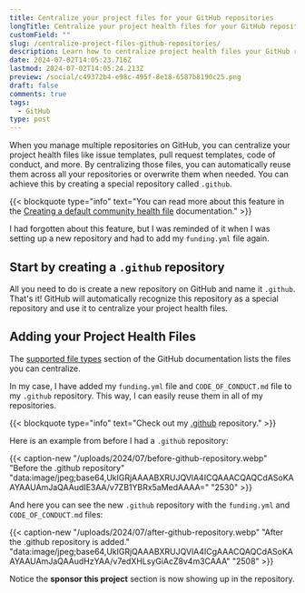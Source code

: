 ```yaml
---
title: Centralize your project files for your GitHub repositories
longTitle: Centralize your project health files for your GitHub repositories
customField: ""
slug: /centralize-project-files-github-repositories/
description: Learn how to centralize project health files your GitHub repositories using a special repository called .github
date: 2024-07-02T14:05:23.716Z
lastmod: 2024-07-02T14:05:24.213Z
preview: /social/c49372b4-e98c-495f-8e18-6587b8190c25.png
draft: false
comments: true
tags:
  - GitHub
type: post
---
```


When you manage multiple repositories on GitHub, you can centralize your project health files like issue templates, pull request templates, code of conduct, and more. By centralizing those files, you can automatically reuse them across all your repositories or overwrite them when needed. You can achieve this by creating a special repository called `.github`.

{{< blockquote type="info" text="You can read more about this feature in the [Creating a default community health file](https://docs.github.com/en/communities/setting-up-your-project-for-healthy-contributions/creating-a-default-community-health-file) documentation." >}}

I had forgotten about this feature, but I was reminded of it when I was setting up a new repository and had to add my `funding.yml` file again.

## Start by creating a `.github` repository

All you need to do is create a new repository on GitHub and name it `.github`. That's it! GitHub will automatically recognize this repository as a special repository and use it to centralize your project health files.

## Adding your Project Health Files

The [supported file types](https://docs.github.com/en/communities/setting-up-your-project-for-healthy-contributions/creating-a-default-community-health-file#supported-file-types) section of the GitHub documentation lists the files you can centralize.

In my case, I have added my `funding.yml` file and `CODE_OF_CONDUCT.md` file to my `.github` repository. This way, I can easily reuse them in all of my repositories.

{{< blockquote type="info" text="Check out my [.github](https://github.com/estruyf/.github) repository." >}}

Here is an example from before I had a `.github` repository:

{{< caption-new "/uploads/2024/07/before-github-repository.webp" "Before the .github repository"  "data:image/jpeg;base64,UklGRjAAAABXRUJQVlA4ICQAAACQAQCdASoKAAYAAUAmJaQAAudIE3AA/v7ZB1YBRx5aMedAAAA=" "2530" >}}

And here you can see the new `.github` repository with the `funding.yml` and `CODE_OF_CONDUCT.md` files:

{{< caption-new "/uploads/2024/07/after-github-repository.webp" "After the .github repository is added."  "data:image/jpeg;base64,UklGRjQAAABXRUJQVlA4ICgAAACQAQCdASoKAAYAAUAmJaQAAudHzYAA/v7edXHLsyGiAcZ8v4m3CAAA" "2508" >}}

Notice the **sponsor this project** section is now showing up in the repository.